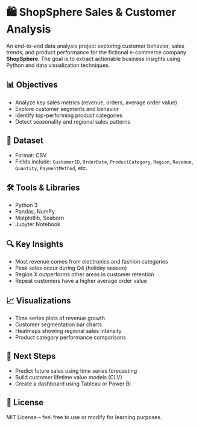 # 🛍️ ShopSphere Sales & Customer Analysis

An end-to-end data analysis project exploring customer behavior, sales trends, and product performance for the fictional e-commerce company **ShopSphere**. The goal is to extract actionable business insights using Python and data visualization techniques.

## 📊 Objectives

- Analyze key sales metrics (revenue, orders, average order value)
- Explore customer segments and behavior
- Identify top-performing product categories
- Detect seasonality and regional sales patterns

## 📁 Dataset

- Format: CSV  
- Fields include: `CustomerID`, `OrderDate`, `ProductCategory`, `Region`, `Revenue`, `Quantity`, `PaymentMethod`, etc.

## 🛠️ Tools & Libraries

- Python 3  
- Pandas, NumPy  
- Matplotlib, Seaborn  
- Jupyter Notebook

## 🔍 Key Insights

- Most revenue comes from electronics and fashion categories  
- Peak sales occur during Q4 (holiday season)  
- Region X outperforms other areas in customer retention  
- Repeat customers have a higher average order value

## 📈 Visualizations

- Time series plots of revenue growth  
- Customer segmentation bar charts  
- Heatmaps showing regional sales intensity  
- Product category performance comparisons

## 🧪 Next Steps

- Predict future sales using time series forecasting  
- Build customer lifetime value models (CLV)  
- Create a dashboard using Tableau or Power BI

## 📎 License

MIT License – feel free to use or modify for learning purposes.
